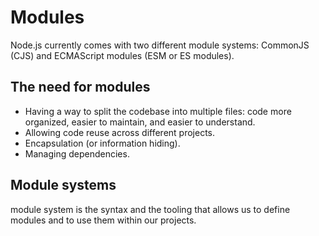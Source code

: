 # Modules

Node.js currently comes with two different module systems: CommonJS (CJS) and ECMAScript modules (ESM or ES modules).

## The need for modules

- Having a way to split the codebase into multiple files: code more organized, easier to maintain, and easier to understand.
- Allowing code reuse across different projects.
- Encapsulation (or information hiding).
- Managing dependencies.

## Module systems

module system is the syntax and the tooling that allows us to define modules and to use them within our projects.
